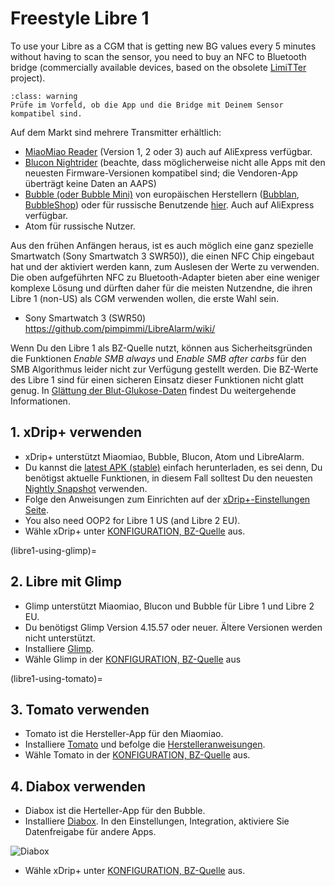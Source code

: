 # Freestyle Libre 1

To use your Libre as a CGM that is getting new BG values every 5 minutes without having to scan the sensor, you need to buy an NFC to Bluetooth bridge (commercially available devices, based on the obsolete [LimiTTer](https://github.com/JoernL/LimiTTer) project).

```{admonition} Libre 2, Libre 1 US and Libre Pro
:class: warning
Prüfe im Vorfeld, ob die App und die Bridge mit Deinem Sensor kompatibel sind.  
```

Auf dem Markt sind mehrere Transmitter erhältlich:

-   [MiaoMiao Reader](https://www.miaomiao.cool/) (Version 1, 2 oder 3) auch auf AliExpress verfügbar.
-   [Blucon Nightrider](https://www.ambrosiasys.com/our-products/blucon/) (beachte, dass möglicherweise nicht alle Apps mit den neuesten Firmware-Versionen kompatibel sind; die Vendoren-App überträgt keine Daten an AAPS)
-   [Bubble (oder Bubble Mini)](https://www.bubblesmartreader.com/) von europäischen Herstellern ([Bubblan](https://www.bubblan.org/), [BubbleShop](https://bubbleshop.eu/)) oder für russische Benutzende [hier](https://vk.com/saharmonitor/). Auch auf AliExpress verfügbar.
-   Atom für russische Nutzer.

Aus den frühen Anfängen heraus, ist es auch möglich eine ganz spezielle Smartwatch (Sony Smartwatch 3 SWR50)), die einen NFC Chip eingebaut hat und der aktiviert werden kann, zum Auslesen der Werte zu verwenden. Die oben aufgeführten NFC zu Bluetooth-Adapter bieten aber eine weniger komplexe Lösung und dürften daher für die meisten Nutzendne, die ihren Libre 1 (non-US) als CGM verwenden wollen, die erste Wahl sein.

-   Sony Smartwatch 3 (SWR50) <https://github.com/pimpimmi/LibreAlarm/wiki/>

Wenn Du den Libre 1 als BZ-Quelle nutzt, können aus Sicherheitsgründen die Funktionen *Enable SMB always* und *Enable SMB after carbs* für den SMB Algorithmus leider nicht zur Verfügung gestellt werden. Die BZ-Werte des Libre 1 sind für einen sicheren Einsatz dieser Funktionen nicht glatt genug. In [Glättung der Blut-Glukose-Daten](../CompatibleCgms/SmoothingBloodGlucoseData.md) findest Du weitergehende Informationen.

## 1. xDrip+ verwenden

-   xDrip+ unterstützt Miaomiao, Bubble, Blucon, Atom und LibreAlarm.
-   Du kannst die [latest APK (stable)](https://xdrip-plus-updates.appspot.com/stable/xdrip-plus-latest.apk) einfach herunterladen, es sei denn, Du benötigst aktuelle Funktionen, in diesem Fall solltest Du den neuesten [Nightly Snapshot](https://github.com/NightscoutFoundation/xDrip/releases) verwenden.
-   Folge den Anweisungen zum Einrichten auf der [xDrip+-Einstellungen Seite](../CompatibleCgms/xDrip.md).
-    You also need OOP2 for Libre 1 US (and Libre 2 EU).
-   Wähle xDrip+ unter [KONFIGURATION, BZ-Quelle](#Config-Builder-bg-source) aus.

(libre1-using-glimp)=
## 2. Libre mit Glimp

-   Glimp unterstützt Miaomiao, Blucon und Bubble für Libre 1 und Libre 2 EU.
-   Du benötigst Glimp Version 4.15.57 oder neuer. Ältere Versionen werden nicht unterstützt.
-   Installiere [Glimp](https://play.google.com/store/apps/details?id=it.ct.glicemia).
-   Wähle Glimp in der [KONFIGURATION, BZ-Quelle](#Config-Builder-bg-source) aus

(libre1-using-tomato)=
## 3. Tomato verwenden

- Tomato ist die Hersteller-App für den Miaomiao.
- Installiere [Tomato](http://tomato.cool/#download_page) und befolge die [Herstelleranweisungen](http://tomato.cool/how-to-broadcast-data-to-android-aps/tips/).
- Wähle Tomato in der [KONFIGURATION, BZ-Quelle](#Config-Builder-bg-source) aus.

## 4. Diabox verwenden

- Diabox ist die Herteller-App für den Bubble.
- Installiere [Diabox](https://t.me/s/DiaboxApp). In den Einstellungen, Integration, aktiviere Sie Datenfreigabe für andere Apps.

![Diabox](../images/Diabox.png)

- Wähle xDrip+ unter [KONFIGURATION, BZ-Quelle](#Config-Builder-bg-source) aus.
